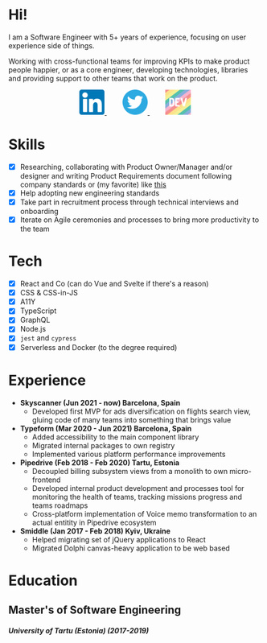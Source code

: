# Hi!

I am a Software Engineer with 5+ years of experience, focusing on user experience side of things.

Working with cross-functional teams for improving KPIs to make product people happier, or as a core engineer, developing technologies, libraries and providing support to other teams that work on the product.

<p align="center">
  <a href="https://www.linkedin.com/in/lexswed/">
    <img src="static/linkedin.png" height="50px" alt="LinkedIn profile" />
  </a>
  &nbsp &nbsp &nbsp &nbsp
  <a href="https://twitter.com/lexswed">
    <img src="static/twitter.svg" height="50px" alt="Twitter profile" />
  </a>
  &nbsp &nbsp &nbsp &nbsp
  <a href="https://dev.to/lexswed">
    <img src="static/dev-rainbow.svg" height="50px" alt="dev.to profile" />
  </a>
</p>

# Skills

- [x] Researching, collaborating with Product Owner/Manager and/or designer and writing Product Requirements document following company standards or (my favorite) like [this](https://www.vindhyac.com/posts/best-prd-templates-from-companies-we-adore/)
- [x] Help adopting new engineering standards
- [x] Take part in recruitment process through technical interviews and onboarding
- [x] Iterate on Agile ceremonies and processes to bring more productivity to the team

# Tech

- [x] React and Co (can do Vue and Svelte if there's a reason)
- [x] CSS & CSS-in-JS
- [x] A11Y
- [x] TypeScript
- [x] GraphQL
- [x] Node.js
- [x] `jest` and `cypress`
- [x] Serverless and Docker (to the degree required)

# Experience

- **Skyscanner (Jun 2021 - now) Barcelona, Spain**
  - Developed first MVP for ads diversification on flights search view, gluing code of many teams into something that brings value
- **Typeform (Mar 2020 - Jun 2021) Barcelona, Spain**
  - Added accessibility to the main component library
  - Migrated internal packages to own registry
  - Implemented various platform performance improvements
- **Pipedrive (Feb 2018 - Feb 2020) Tartu, Estonia**
  - Decoupled billing subsystem views from a monolith to own micro-frontend
  - Developed internal product development and processes tool for monitoring the health of teams, tracking missions progress and teams roadmaps
  - Cross-platform implementation of Voice memo transformation to an actual entitity in Pipedrive ecosystem
- **Smiddle (Jan 2017 - Feb 2018) Kyiv, Ukraine**
  - Helped migrating set of jQuery applications to React
  - Migrated Dolphi canvas-heavy application to be web based


# Education

## Master's of Software Engineering

##### University of Tartu (Estonia) (2017-2019)
